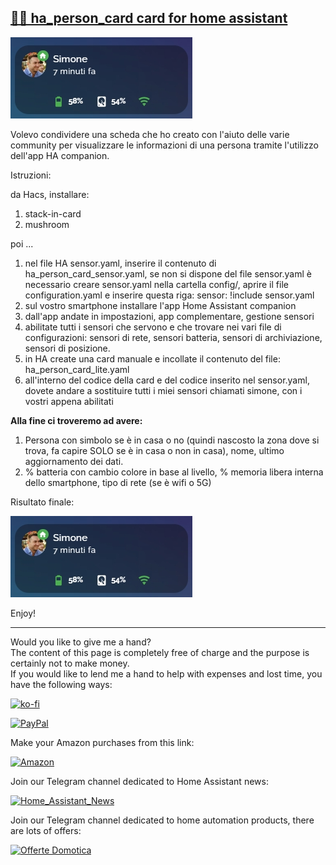 <h2><span style="text-decoration: underline;"><strong>🧑🏻 ha_person_card card for home assistant</strong></span></h2>

<p><img src="example/example1.jpg" alt="" /></p>

<p>Volevo condividere una scheda che ho creato con l'aiuto delle varie community per visualizzare le informazioni di una persona tramite l'utilizzo dell'app HA companion.</p>

<p dir="auto">Istruzioni:</p>

da Hacs, installare:
1. stack-in-card
2. mushroom

poi ...
1. nel file HA sensor.yaml, inserire il contenuto di ha_person_card_sensor.yaml, se non si dispone del file sensor.yaml è necessario creare sensor.yaml nella cartella config/, aprire il file configuration.yaml e inserire questa riga: sensor: !include sensor.yaml
2. sul vostro smartphone installare l'app Home Assistant companion
3. dall'app andate in impostazioni, app complementare, gestione sensori
4. abilitate tutti i sensori che servono e che trovare nei vari file di configurazioni: sensori di rete, sensori batteria, sensori di archiviazione, sensori di posizione.
5. in HA create una card manuale e incollate il contenuto del file: ha_person_card_lite.yaml
6. all'interno del codice della card e del codice inserito nel sensor.yaml, dovete andare a sostituire tutti i miei sensori chiamati simone, con i vostri appena abilitati

<strong>Alla fine ci troveremo ad avere:</strong><br />
1. Persona con simbolo se è in casa o no (quindi nascosto la zona dove si trova, fa capire SOLO se è in casa o non in casa), nome, ultimo aggiornamento dei dati.
2. % batteria con cambio colore in base al livello, % memoria libera interna dello smartphone, tipo di rete (se è wifi o 5G)

Risultato finale:

<p><img src="example/example1.jpg" alt="" /></p>

<p>Enjoy!</p>

----------------------------------------
<p>Would you like to give me a hand?<br />The content of this page is completely free of charge and the purpose is certainly not to make money.<br />If you would like to lend me a hand to help with expenses and lost time, you have the following ways:</p>

[![ko-fi](https://ko-fi.com/img/githubbutton_sm.svg)](https://ko-fi.com/C0C713VTGJ)

[![PayPal](https://github.com/Simonz82/desktop-tutorial/blob/main/paypal.svg)](https://www.paypal.com/paypalme/simongmail)

Make your Amazon purchases from this link:

[![Amazon](https://github.com/Simonz82/desktop-tutorial/blob/main/Amazon_logo.jpg)](https://amzn.to/3XWWTgz)

Join our Telegram channel dedicated to Home Assistant news:

[![Home_Assistant_News](https://github.com/Simonz82/desktop-tutorial/blob/main/home_assistant_news.jpg)](https://t.me/Home_Assistant_News)

Join our Telegram channel dedicated to home automation products, there are lots of offers:

[![Offerte Domotica](https://github.com/Simonz82/desktop-tutorial/blob/main/offerte_domotica.jpg)](https://t.me/offerte_domotica_ita)

